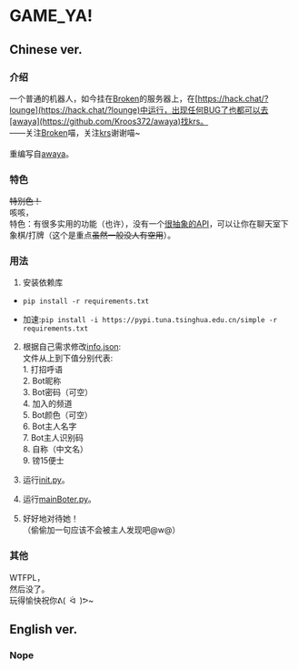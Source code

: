 # GAME_YA!
## Chinese ver.
### 介绍
一个普通的机器人，如今挂在[Broken](https://github.com/gegdvs)的服务器上，在[https://hack.chat/?lounge](https://hack.chat/?lounge)中运行，出现任何BUG了也都可以去[awaya](https://github.com/Kroos372/awaya)找krs。  
——关注[Broken](https://github.com/gegdvs)喵，关注[krs](https://github.com/Kroos372/)谢谢喵~  
&emsp;  
重编写自[awaya](https://github.com/Kroos372/awaya)。  

### 特色
~~特别色！~~  
咳咳，  
特色：有很多实用的功能（也许），没有一个[很抽象的API](https://api.qingyunke.com/)，可以让你在聊天室下象棋/打牌（这个是重点~~虽然一般没人有空用~~）。

### 用法
1. 安装依赖库
- ```pip install -r requirements.txt``` 

- 加速:```pip install -i https://pypi.tuna.tsinghua.edu.cn/simple -r requirements.txt ```

2. 根据自己需求修改[info.json](https://github.com/Kroos372/awaBot/blob/main/info.json):  
	文件从上到下值分别代表:  
		1. 打招呼语  
		2. Bot昵称  
		3. Bot密码（可空）  
		4. 加入的频道  
		5. Bot颜色（可空）  
		6. Bot主人名字  
		7. Bot主人识别码  
		8. 自称（中文名）  
		9. 镑15便士  

3. 运行[init.py](https://github.com/Kroos372/awaBot/blob/main/init.py)。

4. 运行[mainBoter.py](https://github.com/Kroos372/awaBot/blob/main/mainBoter.py)。  

6. 好好地对待她！  
（偷偷加一句应该不会被主人发现吧@w@）

### 其他
WTFPL，  
然后没了。  
玩得愉快祝你ᕕ(&ensp;ᐛ&ensp;)ᕗ~

## English ver.
### Nope
